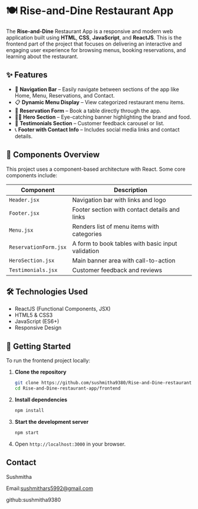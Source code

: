 
# 🍽️ Rise-and-Dine Restaurant App 

The **Rise-and-Dine** Restaurant App is a responsive and modern web application built using **HTML**, **CSS**, **JavaScript**, and **ReactJS**. This is the frontend part of the project that focuses on delivering an interactive and engaging user experience for browsing menus, booking reservations, and learning about the restaurant.

## ✨ Features

- 🧭 **Navigation Bar** – Easily navigate between sections of the app like Home, Menu, Reservations, and Contact.
- 📋 **Dynamic Menu Display** – View categorized restaurant menu items.
- 📆 **Reservation Form** – Book a table directly through the app.
- 👨‍🍳 **Hero Section** – Eye-catching banner highlighting the brand and food.
- 💬 **Testimonials Section** – Customer feedback carousel or list.
- 📞 **Footer with Contact Info** – Includes social media links and contact details.

## 🧱 Components Overview

This project uses a component-based architecture with React. Some core components include:

| Component           | Description                                                  |
|---------------------|--------------------------------------------------------------|
| `Header.jsx`        | Navigation bar with links and logo                           |
| `Footer.jsx`        | Footer section with contact details and links                |
| `Menu.jsx`          | Renders list of menu items with categories                   |
| `ReservationForm.jsx`| A form to book tables with basic input validation          |
| `HeroSection.jsx`   | Main banner area with call-to-action                         |
| `Testimonials.jsx`  | Customer feedback and reviews                                |

## 🛠️ Technologies Used

- ReactJS (Functional Components, JSX)
- HTML5 & CSS3
- JavaScript (ES6+)
- Responsive Design

## 🚀 Getting Started

To run the frontend project locally:

1. **Clone the repository**

   ```bash
   git clone https://github.com/sushmitha9380/Rise-and-Dine-restaurant-app.git
   cd Rise-and-Dine-restaurant-app/frontend
   ```

2. **Install dependencies**

   ```bash
   npm install
   ```

3. **Start the development server**

   ```bash
   npm start
   ```

4. Open `http://localhost:3000` in your browser.


## Contact

Sushmitha

Email:sushmithars5992@gmail.com

github:sushmitha9380
